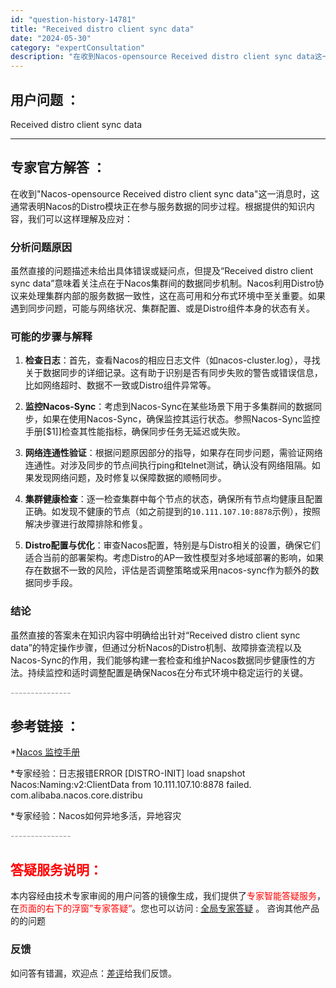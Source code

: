 ```yaml
---
id: "question-history-14781"
title: "Received distro client sync data"
date: "2024-05-30"
category: "expertConsultation"
description: "在收到Nacos-opensource Received distro client sync data这一消息时，这通常表明Nacos的Distro模块正在参与服务数据的同步过程。根据提供的知识内容，我们可以这样理解及应对：### 分析问题原因虽然直接的问题描述未给出具体错误或疑问点，但提及“Re"
---
```


## 用户问题 ： 
 Received distro client sync data  

---------------
## 专家官方解答 ：

在收到"Nacos-opensource Received distro client sync data"这一消息时，这通常表明Nacos的Distro模块正在参与服务数据的同步过程。根据提供的知识内容，我们可以这样理解及应对：

### 分析问题原因

虽然直接的问题描述未给出具体错误或疑问点，但提及“Received distro client sync data”意味着关注点在于Nacos集群间的数据同步机制。Nacos利用Distro协议来处理集群内部的服务数据一致性，这在高可用和分布式环境中至关重要。如果遇到同步问题，可能与网络状况、集群配置、或是Distro组件本身的状态有关。

### 可能的步骤与解释

1. **检查日志**：首先，查看Nacos的相应日志文件（如nacos-cluster.log），寻找关于数据同步的详细记录。这有助于识别是否有同步失败的警告或错误信息，比如网络超时、数据不一致或Distro组件异常等。

2. **监控Nacos-Sync**：考虑到Nacos-Sync在某些场景下用于多集群间的数据同步，如果在使用Nacos-Sync，确保监控其运行状态。参照Nacos-Sync监控手册[$1]]检查其性能指标，确保同步任务无延迟或失败。

3. **网络连通性验证**：根据问题原因部分的指导，如果存在同步问题，需验证网络连通性。对涉及同步的节点间执行ping和telnet测试，确认没有网络阻隔。如果发现网络问题，及时修复以保障数据的顺畅同步。

4. **集群健康检查**：逐一检查集群中每个节点的状态，确保所有节点均健康且配置正确。如发现不健康的节点（如之前提到的`10.111.107.10:8878`示例），按照解决步骤进行故障排除和修复。

5. **Distro配置与优化**：审查Nacos配置，特别是与Distro相关的设置，确保它们适合当前的部署架构。考虑Distro的AP一致性模型对多地域部署的影响，如果存在数据不一致的风险，评估是否调整策略或采用nacos-sync作为额外的数据同步手段。

### 结论

虽然直接的答案未在知识内容中明确给出针对“Received distro client sync data”的特定操作步骤，但通过分析Nacos的Distro机制、故障排查流程以及Nacos-Sync的作用，我们能够构建一套检查和维护Nacos数据同步健康性的方法。持续监控和适时调整配置是确保Nacos在分布式环境中稳定运行的关键。


<font color="#949494">---------------</font> 


## 参考链接 ：

*[Nacos 监控手册](https://nacos.io/docs/latest/guide/admin/monitor-guide)
 
 *专家经验：日志报错ERROR [DISTRO-INIT] load snapshot Nacos:Naming:v2:ClientData from 10.111.107.10:8878 failed. com.alibaba.nacos.core.distribu 
 
 *专家经验：Nacos如何异地多活，异地容灾 


 <font color="#949494">---------------</font> 
 


## <font color="#FF0000">答疑服务说明：</font> 

本内容经由技术专家审阅的用户问答的镜像生成，我们提供了<font color="#FF0000">专家智能答疑服务</font>，在<font color="#FF0000">页面的右下的浮窗”专家答疑“</font>。您也可以访问 : [全局专家答疑](https://answer.opensource.alibaba.com/docs/intro) 。 咨询其他产品的的问题

### 反馈
如问答有错漏，欢迎点：[差评](https://ai.nacos.io/user/feedbackByEnhancerGradePOJOID?enhancerGradePOJOId=14791)给我们反馈。

